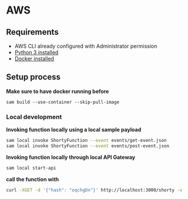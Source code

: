 # AWS


## Requirements

* AWS CLI already configured with Administrator permission
* [Python 3 installed](https://www.python.org/downloads/)
* [Docker installed](https://www.docker.com/community-edition)

## Setup process

**Make sure to have docker running before**

```
sam build --use-container --skip-pull-image
```

### Local development

**Invoking function locally using a local sample payload**

```bash
sam local invoke ShortyFunction --event events/get-event.json
sam local invoke ShortyFunction --event events/post-event.json
```

**Invoking function locally through local API Gateway**

```bash
sam local start-api
```
**call the function with**
```bash
curl -XGET -d '{"hash": "oqchgDn"}' http://localhost:3000/shorty -v
```